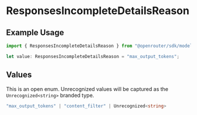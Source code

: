 # ResponsesIncompleteDetailsReason

## Example Usage

```typescript
import { ResponsesIncompleteDetailsReason } from "@openrouter/sdk/models";

let value: ResponsesIncompleteDetailsReason = "max_output_tokens";
```

## Values

This is an open enum. Unrecognized values will be captured as the `Unrecognized<string>` branded type.

```typescript
"max_output_tokens" | "content_filter" | Unrecognized<string>
```